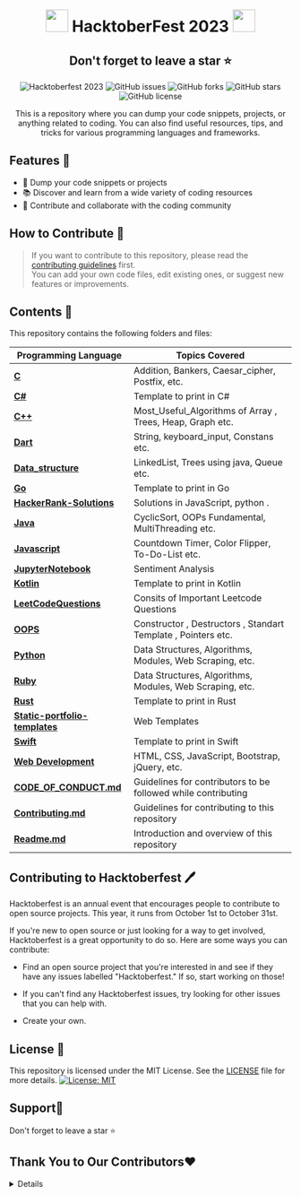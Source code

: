 

<h1 align="center">
  <img src="https://octodex.github.com/images/original.png" width="40" /> HacktoberFest 2023 <img src="https://octodex.github.com/images/original.png" width="40" />
</h1>

<div align="center">
  <h2>Don't forget to leave a star ⭐️</h2>

  ![Hacktoberfest 2023](https://img.shields.io/badge/Hacktoberfest-2023-orange)
  ![GitHub issues](https://img.shields.io/github/issues/akkupy/Code_Dump)
  ![GitHub forks](https://img.shields.io/github/forks/akkupy/Code_Dump)
  ![GitHub stars](https://img.shields.io/github/stars/akkupy/Code_Dump)
  ![GitHub license](https://img.shields.io/github/license/akkupy/Code_Dump)

  <p>This is a repository where you can dump your code snippets, projects, or anything related to coding. You can also find useful resources, tips, and tricks for various programming languages and frameworks.</p>
</div>

## Features 💪

- 📁 Dump your code snippets or projects
- 📚 Discover and learn from a wide variety of coding resources
- 🌟 Contribute and collaborate with the coding community

## How to Contribute 📄

> If you want to contribute to this repository, please read the [contributing guidelines](https://github.com/akkupy/Code_Dump/blob/main/CONTRIBUTING.md) first. <br>
> You can add your own code files, edit existing ones, or suggest new features or improvements.

## Contents 📖

This repository contains the following folders and files:

| Programming Language | Topics Covered |
|----------------------|----------------|
| **[C](c)** | Addition, Bankers, Caesar_cipher, Postfix, etc. |
| **[C#](c#)** | Template to print in C# |
| **[C++](cpp)** | Most_Useful_Algorithms of Array , Trees, Heap, Graph etc. |
| **[Dart](dart)** | String, keyboard_input, Constans etc. |
| **[Data_structure](data_structure)** | LinkedList, Trees using java, Queue etc. |
| **[Go](go)** | Template to print in Go |
| **[HackerRank-Solutions](HackerRank-Solutions)** | Solutions in JavaScript, python . |
| **[Java](java)** | CyclicSort, OOPs Fundamental, MultiThreading etc. |
| **[Javascript](javascript)** | Countdown Timer, Color Flipper, To-Do-List etc. |
| **[JupyterNotebook](jupyterNotebook)** | Sentiment Analysis |
| **[Kotlin](kotlin)** | Template to print in Kotlin |
| **[LeetCodeQuestions](LeetCodeQuestions)** | Consits of Important Leetcode Questions  |
| **[OOPS](OOPS)** | Constructor , Destructors , Standart Template , Pointers etc.|
| **[Python](python)** | Data Structures, Algorithms, Modules, Web Scraping, etc. |
| **[Ruby](ruby)** | Data Structures, Algorithms, Modules, Web Scraping, etc. |
| **[Rust](rust)** | Template to print in Rust |
| **[Static-portfolio-templates](static-portfolio-templates)** | Web Templates  |
| **[Swift](swift)** | Template to print in Swift |
| **[Web Development](web)** | HTML, CSS, JavaScript, Bootstrap, jQuery, etc. |
| **[CODE_OF_CONDUCT.md](CODE_OF_CONDUCT.md)** | Guidelines for contributors to be followed while contributing |
| **[Contributing.md](contributing.md)** | Guidelines for contributing to this repository |
| **[Readme.md](README.md)** | Introduction and overview of this repository |

<!--
- **C**: This folder contains code snippets and projects written in C language. Topics covered include arrays, pointers, structures, files, etc.
- **C++**: This folder contains code snippets and projects written in C++ language. Topics covered include classes, inheritance, polymorphism, templates, STL, etc.
- **Java**: This folder contains code snippets and projects written in Java language. Topics covered include OOP, exceptions, collections, threads, etc.
- **Python**: This folder contains code snippets and projects written in Python language. Topics covered include data structures, algorithms, modules, web scraping, etc.
- **Web Development**: This folder contains code snippets and projects related to web development. Topics covered include HTML, CSS, JavaScript, Bootstrap, jQuery, etc.
- **contributing.md**: This file contains the guidelines for contributing to this repository.
- **readme.md**: This file contains the introduction and overview of this repository.
-->

## Contributing to Hacktoberfest 🖊️

Hacktoberfest is an annual event that encourages people to contribute to open source projects. This year, it runs from October 1st to October 31st.

If you're new to open source or just looking for a way to get involved, Hacktoberfest is a great opportunity to do so. Here are some ways you can contribute:

- Find an open source project that you're interested in and see if they have any issues labelled "Hacktoberfest." If so, start working on those!

- If you can't find any Hacktoberfest issues, try looking for other issues that you can help with.

- Create your own.


## License 🪪

This repository is licensed under the MIT License. See the [LICENSE](https://github.com/akkupy/Code_Dump/blob/main/LICENSE) file for more details.
[![License: MIT](https://img.shields.io/badge/License-MIT-yellow.svg)](https://github.com/akkupy/Code_Dump/blob/main/LICENSE)

## Support🙏

Don't forget to leave a star ⭐️


## Thank You to Our Contributors❤️
<details>
<Link href="https://github.com/akkupy/Code_Dump/graphs/contributors">
  <img src="https://contrib.rocks/image?repo=akkupy/Code_Dump" />
<Link/>
</details>


